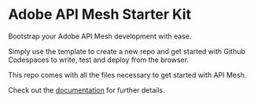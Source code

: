 # Adobe API Mesh Starter Kit

Bootstrap your Adobe API Mesh development with ease.

Simply use the template to create a new repo and get started with Github Codespaces to write, test and deploy from the browser.

This repo comes with all the files necessary to get started with API Mesh.

Check out the [documentation](https://developer.adobe.com/graphql-mesh-gateway/mesh/template) for further details.
